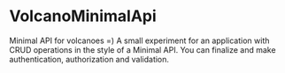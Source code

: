 # VolcanoMinimalApi


Minimal API for volcanoes =)
A small experiment for an application with CRUD operations in the style of a Minimal API. You can finalize and make authentication, authorization and validation.
